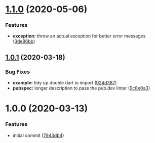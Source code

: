 # [1.1.0](https://github.com/brad-jones/dexeca/compare/v1.0.1...v1.1.0) (2020-05-06)


### Features

* **exception:** throw an actual exception for better error messages ([3de86bb](https://github.com/brad-jones/dexeca/commit/3de86bbecae0a2d0fea4be8363a4e6136aea7105))

## [1.0.1](https://github.com/brad-jones/dexeca/compare/v1.0.0...v1.0.1) (2020-03-18)


### Bug Fixes

* **example:** tidy up double dart io import ([924d387](https://github.com/brad-jones/dexeca/commit/924d3875450aaa69178286201f3c2f241d98a146))
* **pubspec:** longer description to pass the pub.dev linter ([9c8e0a3](https://github.com/brad-jones/dexeca/commit/9c8e0a3ef38ca7853d67fca344797d34467ef8d3))

# 1.0.0 (2020-03-13)


### Features

* initial commit ([7943db4](https://github.com/brad-jones/dexeca/commit/7943db4c1301a00afbb5150f8c3f5da8ebb1ad12))
